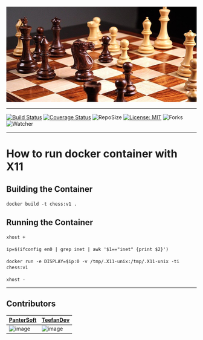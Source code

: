 ![bannerImage](chess_banner.jpeg)

---
[![Build Status](https://github.com/PanterSoft/Chess/actions/workflows/scala.yml/badge.svg?branch=main)](https://github.com/PanterSoft/Chess/actions/workflows/scala.yml)
[![Coverage Status](https://coveralls.io/repos/github/PanterSoft/Chess/badge.svg?branch=main)](https://coveralls.io/github/PanterSoft/Chess?branch=main)
![RepoSize](https://img.shields.io/github/repo-size/PanterSoft/Chess)
[![License: MIT](https://img.shields.io/badge/License-MIT-green.svg)](https://opensource.org/licenses/MI)
![Forks](https://img.shields.io/github/forks/PanterSoft/Chess?color=green&style=social)
![Watcher](https://img.shields.io/github/watchers/PanterSoft/Chess?style=social)

---

# How to run docker container with X11

## Building the Container
```docker build -t chess:v1 .```

## Running the Container
```
xhost +

ip=$(ifconfig en0 | grep inet | awk '$1=="inet" {print $2}')

docker run -e DISPLAY=$ip:0 -v /tmp/.X11-unix:/tmp/.X11-unix -ti chess:v1

xhost -
 ```

---

## Contributors
| [PanterSoft](https://github.com/PanterSoft)  |  [TeefanDev](https://github.com/TeefanDev) |
|---|---|
| ![image](https://github-readme-streak-stats.herokuapp.com/?user=PanterSoft) | ![image](https://github-readme-streak-stats.herokuapp.com/?user=TeefanDev)  |
